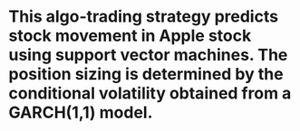 # This algo-trading strategy predicts stock movement in Apple stock using support vector machines. The position sizing is determined by the conditional volatility obtained from a GARCH(1,1) model.
